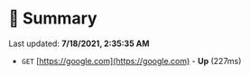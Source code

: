 # 📖 Summary
Last updated: **7/18/2021, 2:35:35 AM**

- `GET` [https://google.com](https://google.com) - **Up** (227ms)
